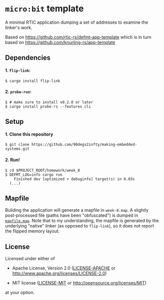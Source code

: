 # `micro:bit` template

A minimal RTIC application dumping a set of addresses to examine the linker's work.

Based on https://github.com/rtic-rs/defmt-app-template which is in turn based on https://github.com/knurling-rs/app-template

## Dependencies

#### 1. `flip-link`:

```console
$ cargo install flip-link
```

#### 2. `probe-run`:

``` console
$ # make sure to install v0.2.0 or later
$ cargo install probe-rs --features cli
```

## Setup

#### 1. Clone this repository

``` console
$ git clone https://github.com/90degs2infty/making-embedded-systems.git
```

#### 2. Run!

``` console
$ cd $PROJECT_ROOT/homework/week_8
$ DEFMT_LOG=info cargo run
    Finished dev [optimized + debuginfo] target(s) in 0.03s
  (...)
```

## Mapfile

Building the application will generate a mapfile in `week-8.map`.
A slightly post-processed file (paths have been "obfuscated") is dumped in [`mapfile.map`](mapfile.map).
Note that to my understanding, the mapfile is generated by the underlying "native" linker (as opposed to `flip-link`), so it does not report the flipped memory layout.

## License

Licensed under either of

- Apache License, Version 2.0 ([LICENSE-APACHE](LICENSE-APACHE) or
  http://www.apache.org/licenses/LICENSE-2.0)

- MIT license ([LICENSE-MIT](LICENSE-MIT) or http://opensource.org/licenses/MIT)

at your option.
